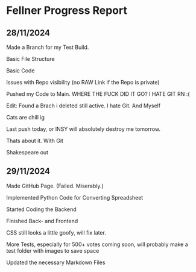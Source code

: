# Fellner Progress Report

## 28/11/2024

Made a Branch for my Test Build.

Basic File Structure

Basic Code

Issues with Repo visibility (no RAW Link if the Repo is private)

Pushed my Code to Main. WHERE THE FUCK DID IT GO? I HATE GIT RN :(

Edit: Found a Brach i deleted still active. I hate Git. And Myself

Cats are chill ig

Last push today, or INSY will absolutely destroy me tomorrow.

Thats about it. With Git

Shakespeare out

## 29/11/2024

Made GitHub Page. (Failed. Miserably.)

Implemented Python Code for Converting Spreadsheet

Started Coding the Backend

Finished Back- and Frontend

CSS still looks a little goofy, will fix later.

More Tests, especially for 500+ votes coming soon, will probably make a test folder with images to save space

Updated the necessary Markdown Files

